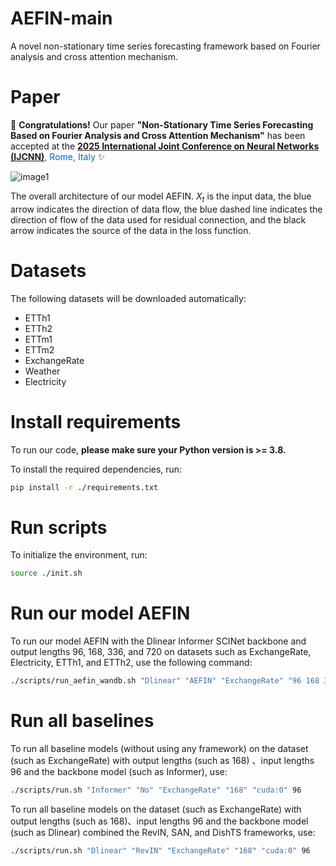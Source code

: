 # AEFIN-main
A novel non-stationary time series forecasting framework based on Fourier analysis and cross attention mechanism.

# Paper
🎉 **Congratulations!** Our paper **"Non-Stationary Time Series Forecasting Based on Fourier Analysis and Cross Attention Mechanism"** has been accepted at the <span style="color: #0066cc;">**[2025 International Joint Conference on Neural Networks (IJCNN)](https://2025.ijcnn.org/)**, Rome, Italy</span> ✨  

![image1](https://github.com/user-attachments/assets/cae7e806-1a26-4c32-abf8-0b5bba22ddfb)

The overall architecture of our model AEFIN. $X_t$ is the input data, the blue arrow indicates the direction of data flow, the blue dashed line indicates the direction of flow of the data used for residual connection, and the black arrow indicates the source of the data in the loss function.

# Datasets
The following datasets will be downloaded automatically:
- ETTh1
- ETTh2
- ETTm1
- ETTm2
- ExchangeRate
- Weather
- Electricity

# Install requirements
To run our code, **please make sure your Python version is >= 3.8.**

To install the required dependencies, run:

```bash
pip install -r ./requirements.txt
```

# Run scripts
To initialize the environment, run:

```bash
source ./init.sh
```

# Run our model AEFIN
To run our model AEFIN with the Dlinear Informer SCINet backbone and output lengths 96, 168, 336, and 720 on datasets such as ExchangeRate, Electricity, ETTh1, and ETTh2, use the following command:

```bash
./scripts/run_aefin_wandb.sh "Dlinear" "AEFIN" "ExchangeRate" "96 168 336 720" "cuda:0" 96 "{freq_topk:2}"
```

# Run all baselines
To run all baseline models (without using any framework) on the dataset (such as ExchangeRate) with output lengths (such as 168) 、input lengths 96 and the backbone model (such as Informer), use:

```bash
./scripts/run.sh "Informer" "No" "ExchangeRate" "168" "cuda:0" 96
```
To run all baseline models on the dataset (such as ExchangeRate) with output lengths (such as 168)、input lengths 96 and the backbone model (such as Dlinear) combined the RevIN, SAN, and DishTS frameworks, use:

```bash
./scripts/run.sh "Dlinear" "RevIN" "ExchangeRate" "168" "cuda:0" 96
```


